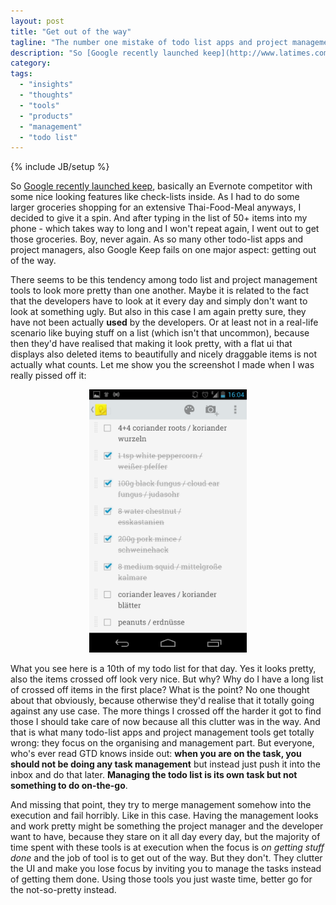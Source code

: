```yaml
---
layout: post
title: "Get out of the way"
tagline: "The number one mistake of todo list apps and project management tools in general."
description: "So [Google recently launched keep](http://www.latimes.com/business/technology/la-fi-tn-google-keep-android-20130320,0,7883861.story), basically an Evernote competitor with some nice looking features like check-lists inside. As I had to do some larger groceries shopping for an extensive Thai-Food-Meal anyways, I decided to give it a spin. And after typing in the list of 50+ items into my phone - which takes way to long and I won't repeat again, I went out to get those groceries. Boy, never again. As so many other todo-list apps and project managers, also Google Keep fails on one major aspect: getting out of the way."
category: 
tags: 
  - "insights"
  - "thoughts"
  - "tools"
  - "products"
  - "management"
  - "todo list"
---
```

{% include JB/setup %}

So [Google recently launched keep](http://www.latimes.com/business/technology/la-fi-tn-google-keep-android-20130320,0,7883861.story), basically an Evernote competitor with some nice looking features like check-lists inside. As I had to do some larger groceries shopping for an extensive Thai-Food-Meal anyways, I decided to give it a spin. And after typing in the list of 50+ items into my phone - which takes way to long and I won't repeat again, I went out to get those groceries. Boy, never again. As so many other todo-list apps and project managers, also Google Keep fails on one major aspect: getting out of the way.

There seems to be this tendency among todo list and project management tools to look more pretty than one another. Maybe it is related to the fact that the developers have to look at it every day and simply don't want to look at something ugly. But also in this case I am again pretty sure, they have not been actually **used** by the developers. Or at least not in a real-life scenario like buying stuff on a list (which isn't that uncommon), because then they'd have realised that making it look pretty, with a flat ui that displays also deleted items to beautifully and nicely draggable items is not actually what counts. Let me show you the screenshot I made when I was really pissed off it:

<div style="width: 50%; margin: 10px auto;" markdown="1">

![Google Keep - totally in the way](/assets/content/posts/gkeep-totally-in-the-way.png)

</div>

What you see here is a 10th of my todo list for that day. Yes it looks pretty, also the items crossed off look very nice. But why? Why do I have a long list of crossed off items in the first place? What is the point? No one thought about that obviously, because otherwise they'd realise that it totally going against any use case. The more things I crossed off the harder it got to find those I should take care of now because all this clutter was in the way. And that is what many todo-list apps and project management tools get totally wrong: they focus on the organising and management part. But everyone, who's ever read GTD knows inside out: **when you are on the task, you should not be doing any task management** but instead just push it into the inbox and do that later. **Managing the todo list is its own task but not something to do on-the-go**.

And missing that point, they try to merge management somehow into the execution and fail horribly. Like in this case. Having the management looks and work pretty might be something the project manager and the developer want to have, because they stare on it all day every day, but the majority of time spent with these tools is at execution when the focus is _on getting stuff done_ and the job of tool is to get out of the way. But they don't. They clutter the UI and make you lose focus by inviting you to manage the tasks instead of getting them done. Using those tools you just waste time, better go for the not-so-pretty instead.
